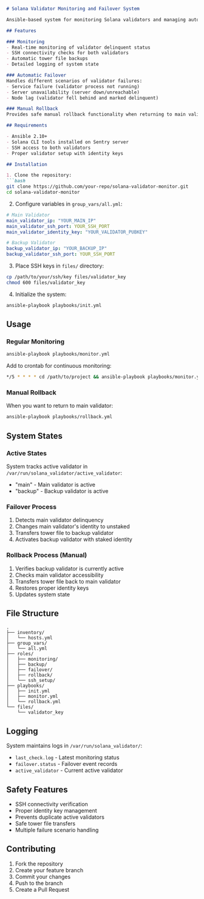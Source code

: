 ```markdown
# Solana Validator Monitoring and Failover System

Ansible-based system for monitoring Solana validators and managing automatic failover between main and backup validators.

## Features

### Monitoring
- Real-time monitoring of validator delinquent status
- SSH connectivity checks for both validators
- Automatic tower file backups
- Detailed logging of system state

### Automatic Failover
Handles different scenarios of validator failures:
- Service failure (validator process not running)
- Server unavailability (server down/unreachable)
- Node lag (validator fell behind and marked delinquent)

### Manual Rollback
Provides safe manual rollback functionality when returning to main validator.

## Requirements

- Ansible 2.10+
- Solana CLI tools installed on Sentry server
- SSH access to both validators
- Proper validator setup with identity keys

## Installation

1. Clone the repository:
```bash
git clone https://github.com/your-repo/solana-validator-monitor.git
cd solana-validator-monitor
```

2. Configure variables in `group_vars/all.yml`:
```yaml
# Main Validator
main_validator_ip: "YOUR_MAIN_IP"
main_validator_ssh_port: YOUR_SSH_PORT
main_validator_identity_key: "YOUR_VALIDATOR_PUBKEY"

# Backup Validator
backup_validator_ip: "YOUR_BACKUP_IP"
backup_validator_ssh_port: YOUR_SSH_PORT
```

3. Place SSH keys in `files/` directory:
```bash
cp /path/to/your/ssh/key files/validator_key
chmod 600 files/validator_key
```

4. Initialize the system:
```bash
ansible-playbook playbooks/init.yml
```

## Usage

### Regular Monitoring
```bash
ansible-playbook playbooks/monitor.yml
```
Add to crontab for continuous monitoring:
```bash
*/5 * * * * cd /path/to/project && ansible-playbook playbooks/monitor.yml
```

### Manual Rollback
When you want to return to main validator:
```bash
ansible-playbook playbooks/rollback.yml
```

## System States

### Active States
System tracks active validator in `/var/run/solana_validator/active_validator`:
- "main" - Main validator is active
- "backup" - Backup validator is active

### Failover Process
1. Detects main validator delinquency
2. Changes main validator's identity to unstaked
3. Transfers tower file to backup validator
4. Activates backup validator with staked identity

### Rollback Process (Manual)
1. Verifies backup validator is currently active
2. Checks main validator accessibility
3. Transfers tower file back to main validator
4. Restores proper identity keys
5. Updates system state

## File Structure
```
.
├── inventory/
│   └── hosts.yml
├── group_vars/
│   └── all.yml
├── roles/
│   ├── monitoring/
│   ├── backup/
│   ├── failover/
│   ├── rollback/
│   └── ssh_setup/
├── playbooks/
│   ├── init.yml
│   ├── monitor.yml
│   └── rollback.yml
└── files/
    └── validator_key
```

## Logging

System maintains logs in `/var/run/solana_validator/`:
- `last_check.log` - Latest monitoring status
- `failover.status` - Failover event records
- `active_validator` - Current active validator

## Safety Features

- SSH connectivity verification
- Proper identity key management
- Prevents duplicate active validators
- Safe tower file transfers
- Multiple failure scenario handling

## Contributing

1. Fork the repository
2. Create your feature branch
3. Commit your changes
4. Push to the branch
5. Create a Pull Request
